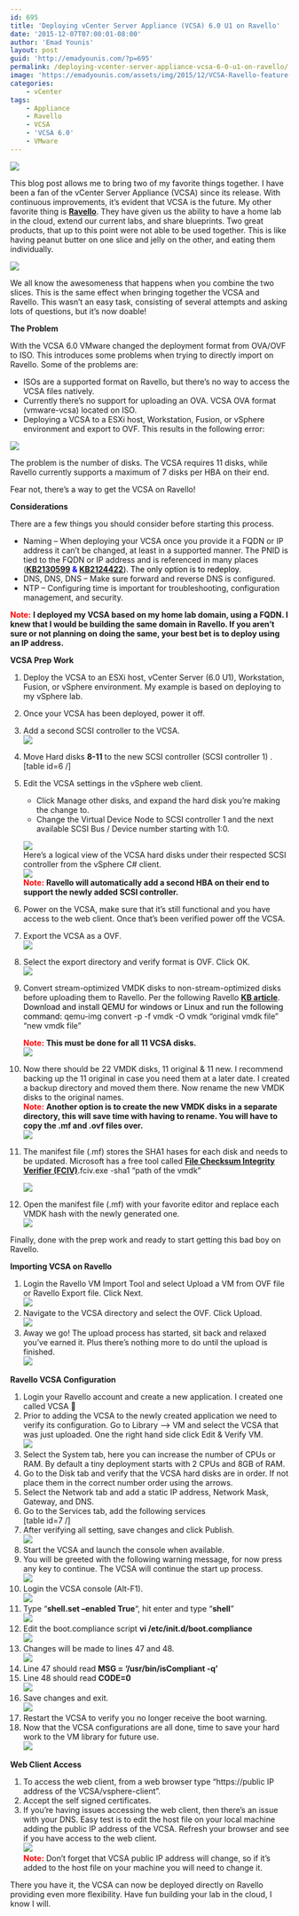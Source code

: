 ```yaml
---
id: 695
title: 'Deploying vCenter Server Appliance (VCSA) 6.0 U1 on Ravello'
date: '2015-12-07T07:00:01-08:00'
author: 'Emad Younis'
layout: post
guid: 'http://emadyounis.com/?p=695'
permalink: /deploying-vcenter-server-appliance-vcsa-6-0-u1-on-ravello/
image: 'https://emadyounis.com/assets/img/2015/12/VCSA-Ravello-feature-e1449433742639.jpg'
categories:
    - vCenter
tags:
    - Appliance
    - Ravello
    - VCSA
    - 'VCSA 6.0'
    - VMware
---
```


![](https://emadyounis.com/assets/img/2015/12/VCSA-Ravello.png?resize=183%2C203)

This blog post allows me to bring two of my favorite things together. I have been a fan of the vCenter Server Appliance (VCSA) since its release. With continuous improvements, it’s evident that VCSA is the future. My other favorite thing is <span style="color: #0000ff;">**[Ravello](http://www.ravellosystems.com)**</span>. They have given us the ability to have a home lab in the cloud, extend our current labs, and share blueprints. Two great products, that up to this point were not able to be used together. This is like having peanut butter on one slice and jelly on the other, and eating them individually.

![](https://emadyounis.com/assets/img/2015/12/2015-12-03_19-49-36-bigger.jpg?resize=720%2C354)

We all know the awesomeness that happens when you combine the two slices. This is the same effect when bringing together the VCSA and Ravello. This wasn’t an easy task, consisting of several attempts and asking lots of questions, but it’s now doable!

**The Problem**

With the VCSA 6.0 VMware changed the deployment format from OVA/OVF to ISO. This introduces some problems when trying to directly import on Ravello. Some of the problems are:

- ISOs are a supported format on Ravello, but there’s no way to access the VCSA files natively.
- Currently there’s no support for uploading an OVA. VCSA OVA format (vmware-vcsa) located on ISO.
- Deploying a VCSA to a ESXi host, Workstation, Fusion, or vSphere environment and export to OVF. This results in the following error:

[![](https://emadyounis.com/assets/img/2015/11/Ravello-VCSA-Error.jpg?resize=598%2C255)](https://emadyounis.com/assets/img/2015/11/Ravello-VCSA-Error.jpg)

The problem is the number of disks. The VCSA requires 11 disks, while Ravello currently supports a maximum of 7 disks per HBA on their end.

Fear not, there’s a way to get the VCSA on Ravello!

**Considerations**

There are a few things you should consider before starting this process.

- Naming – When deploying your VCSA once you provide it a FQDN or IP address it can’t be changed, at least in a supported manner. The PNID is tied to the FQDN or IP address and is referenced in many places (**<span style="color: #0000ff;">[KB2130599](http://kb.vmware.com/selfservice/microsites/search.do?language=en_US&cmd=displayKC&externalId=2130599) &amp; [KB2124422](http://kb.vmware.com/selfservice/microsites/search.do?language=en_US&cmd=displayKC&externalId=2124422)</span>**<span style="color: #000000;">). The only option is to redeploy.</span>
- DNS, DNS, DNS – Make sure forward and reverse DNS is configured.
- NTP – Configuring time is important for troubleshooting, configuration management, and security.

<span style="color: #ff0000;">**Note:**</span> **I deployed my VCSA based on my home lab domain, using a FQDN. I knew that I would be building the same domain in Ravello. If you aren’t sure or not planning on doing the same, your best bet is to deploy using an IP address.**

**VCSA Prep Work**

1. Deploy the VCSA to an ESXi host, vCenter Server (6.0 U1), Workstation, Fusion, or vSphere environment. My example is based on deploying to my vSphere lab.
2. Once your VCSA has been deployed, power it off.
3. Add a second SCSI controller to the VCSA.  
    [![](https://emadyounis.com/assets/img/2015/11/Ravello-VCSA-SCSI.jpg?h=625)](https://emadyounis.com/assets/img/2015/11/Ravello-VCSA-SCSI.jpg)
4. Move Hard disks **8-11** to the new SCSI controller (SCSI controller 1) .\[table id=6 /\]
5. Edit the VCSA settings in the vSphere web client. 
    - Click Manage other disks, and expand the hard disk you’re making the change to.
    - Change the Virtual Device Node to SCSI controller 1 and the next available SCSI Bus / Device number starting with 1:0.
    
    [![](https://emadyounis.com/assets/img/2015/11/Ravello-VCSA-SCSI-Disks.jpg?h=403)](https://emadyounis.com/assets/img/2015/11/Ravello-VCSA-SCSI-Disks.jpg)  
    Here’s a logical view of the VCSA hard disks under their respected SCSI controller from the vSphere C# client.  
    [![](https://emadyounis.com/assets/img/2015/11/Ravello-VCSA-Hard-Disk.jpg?h=623)](https://emadyounis.com/assets/img/2015/11/Ravello-VCSA-Hard-Disk.jpg)  
    <span style="color: #ff0000;">**Note:**</span> **Ravello will automatically add a second HBA on their end to support the newly added SCSI controller.**
6. Power on the VCSA, make sure that it’s still functional and you have access to the web client. Once that’s been verified power off the VCSA.
7. Export the VCSA as a OVF.  
    [![](https://emadyounis.com/assets/img/2015/11/Ravello-VCSA-OVF.jpg?h=396)](https://emadyounis.com/assets/img/2015/11/Ravello-VCSA-OVF.jpg)
8. Select the export directory and verify format is OVF. Click OK.  
    [![](https://emadyounis.com/assets/img/2015/11/Ravello-VCSA-OVF-Config.jpg?h=290)](https://emadyounis.com/assets/img/2015/11/Ravello-VCSA-OVF-Config.jpg)
9. Convert stream-optimized VMDK disks to non-stream-optimized disks before uploading them to Ravello. Per the following Ravello [**KB article**](https://support.ravellosystems.com/hc/en-us/articles/207785138-Converting-stream-optimized-VMDK-disks)<span style="color: #000000;">. Download and install QEMU for windows or Linux and run the following command: </span>qemu-img convert -p -f vmdk -O vmdk “original vmdk file” “new vmdk file”
    
    <span style="color: #ff0000;">**Note:**</span> **This must be done for all 11 VCSA disks.**  
    [![](https://emadyounis.com/assets/img/2015/11/Ravello-VCSA-Stream-Command.jpg?h=417)](https://emadyounis.com/assets/img/2015/11/Ravello-VCSA-Stream-Command.jpg)
10. Now there should be 22 VMDK disks, 11 original &amp; 11 new. I recommend backing up the 11 original in case you need them at a later date. I created a backup directory and moved them there. Now rename the new VMDK disks to the original names.  
    <span style="color: #ff0000;">**Note:**</span> **Another option is to create the new VMDK disks in a separate directory, this will save time with having to rename. You will have to copy the .mf and .ovf files over.**  
    [![](https://emadyounis.com/assets/img/2015/11/Ravello-VCSA-Disk-Conversion.jpg?h=591)](https://emadyounis.com/assets/img/2015/11/Ravello-VCSA-Disk-Conversion.jpg)
11. The manifest file (.mf) stores the SHA1 hases for each disk and needs to be updated. Microsoft has a free tool called <span style="color: #0000ff;">**[File Checksum Integrity Verifier (FCIV)](https://www.microsoft.com/en-us/download/details.aspx?id=11533)**</span><span style="color: #000000;">.</span>fciv.exe -sha1 “path of the vmdk”
    
    [![](https://emadyounis.com/assets/img/2015/11/Ravello-SHA1.jpg?h=306)](https://emadyounis.com/assets/img/2015/11/Ravello-SHA1.jpg)
12. Open the manifest file (.mf) with your favorite editor and replace each VMDK hash with the newly generated one.  
    [![](https://emadyounis.com/assets/img/2015/12/Ravello-Edit-Manifest.jpg?h=298)](https://emadyounis.com/assets/img/2015/12/Ravello-Edit-Manifest.jpg)

Finally, done with the prep work and ready to start getting this bad boy on Ravello.

**Importing VCSA on Ravello**

1. Login the Ravello VM Import Tool and select Upload a VM from OVF file or Ravello Export file. Click Next.  
    [![](https://emadyounis.com/assets/img/2015/11/Ravello-Upload-VMs.jpg?h=650)](https://emadyounis.com/assets/img/2015/11/Ravello-Upload-VMs.jpg)
2. Navigate to the VCSA directory and select the OVF. Click Upload.  
    [![](https://emadyounis.com/assets/img/2015/11/Ravello-Select-VM-Upload.jpg?h=649)](https://emadyounis.com/assets/img/2015/11/Ravello-Select-VM-Upload.jpg)
3. Away we go! The upload process has started, sit back and relaxed you’ve earned it. Plus there’s nothing more to do until the upload is finished.  
    [![](https://emadyounis.com/assets/img/2015/11/Ravello-Upload-Progress.jpg?h=247)](https://emadyounis.com/assets/img/2015/11/Ravello-Upload-Progress.jpg)

**Ravello VCSA Configuration**

1. Login your Ravello account and create a new application. I created one called VCSA 🙂
2. Prior to adding the VCSA to the newly created application we need to verify its configuration. Go to Library –&gt; VM and select the VCSA that was just uploaded. One the right hand side click Edit &amp; Verify VM.  
    [![](https://emadyounis.com/assets/img/2015/11/Ravello-Verify-Configuration.jpg?h=387)](https://emadyounis.com/assets/img/2015/11/Ravello-Verify-Configuration.jpg)
3. Select the System tab, here you can increase the number of CPUs or RAM. By default a tiny deployment starts with 2 CPUs and 8GB of RAM.
4. Go to the Disk tab and verify that the VCSA hard disks are in order. If not place them in the correct number order using the arrows.
5. Select the Network tab and add a static IP address, Network Mask, Gateway, and DNS.
6. Go to the Services tab, add the following services  
    \[table id=7 /\]
7. After verifying all setting, save changes and click Publish.  
    [![](https://emadyounis.com/assets/img/2015/12/Ravello-Publish-VCSA.jpg?h=255)](https://emadyounis.com/assets/img/2015/12/Ravello-Publish-VCSA.jpg)
8. Start the VCSA and launch the console when available.
9. You will be greeted with the following warning message, for now press any key to continue. The VCSA will continue the start up process.  
    [![](https://emadyounis.com/assets/img/2015/12/Ravello-VCSA-Console-Message.jpg?h=315)](https://emadyounis.com/assets/img/2015/12/Ravello-VCSA-Console-Message.jpg)
10. Login the VCSA console (Alt-F1).  
    [![](https://emadyounis.com/assets/img/2015/12/Ravello-VCSA-Console.jpg?h=337)](https://emadyounis.com/assets/img/2015/12/Ravello-VCSA-Console.jpg)
11. Type “**shell.set –enabled True**“, hit enter and type “**shell**”  
    [![](https://emadyounis.com/assets/img/2015/12/Ravello-VCSA-Config-1.jpg?h=537)](https://emadyounis.com/assets/img/2015/12/Ravello-VCSA-Config-1.jpg)
12. Edit the boot.compliance script **vi /etc/init.d/boot.compliance**  
    [![](https://emadyounis.com/assets/img/2015/12/Ravello-VCSA-Config-2.jpg?h=540)](https://emadyounis.com/assets/img/2015/12/Ravello-VCSA-Config-2.jpg)
13. Changes will be made to lines 47 and 48.  
    [![](https://emadyounis.com/assets/img/2015/12/Ravello-VCSA-Config-3.jpg?h=527)](https://emadyounis.com/assets/img/2015/12/Ravello-VCSA-Config-3.jpg)
14. Line 47 should read **MSG = ‘/usr/bin/isCompliant -q’**
15. Line 48 should read **CODE=0**  
    [![](https://emadyounis.com/assets/img/2015/12/Ravello-VCSA-Config-5.jpg?h=525)](https://emadyounis.com/assets/img/2015/12/Ravello-VCSA-Config-5.jpg)
16. Save changes and exit.  
    [![](https://emadyounis.com/assets/img/2015/12/Ravello-VCSA-Config-6.jpg?h=532)](https://emadyounis.com/assets/img/2015/12/Ravello-VCSA-Config-6.jpg)
17. Restart the VCSA to verify you no longer receive the boot warning.
18. Now that the VCSA configurations are all done, time to save your hard work to the VM library for future use.  
    [![](https://emadyounis.com/assets/img/2015/12/VCSA-Ravello-to-Library.jpg?h=303)](https://emadyounis.com/assets/img/2015/12/VCSA-Ravello-to-Library.jpg)

**Web Client Access**

1. To access the web client, from a web browser type “https://public IP address of the VCSA/vsphere-client”.
2. Accept the self signed certificates.
3. If you’re having issues accessing the web client, then there’s an issue with your DNS. Easy test is to edit the host file on your local machine adding the public IP address of the VCSA. Refresh your browser and see if you have access to the web client.  
    [![](https://emadyounis.com/assets/img/2015/12/Ravello-Web-Client.jpg?h=539)](https://emadyounis.com/assets/img/2015/12/Ravello-Web-Client.jpg)  
    <span style="color: #ff0000;">**Note:**</span> Don’t forget that VCSA public IP address will change, so if it’s added to the host file on your machine you will need to change it.

There you have it, the VCSA can now be deployed directly on Ravello providing even more flexibility. Have fun building your lab in the cloud, I know I will.
